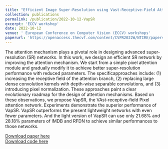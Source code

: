 ```yaml
---
title: "Efficient Image Super-Resolution using Vast-Receptive-Field Attention"
collection: publications
permalink: /publication/2022-10-12-VapSR
excerpt: 'ECCV workshop'
date: 2022-10-12
venue: ' European Conference on Computer Vision (ECCV) workshops'
paperurl: 'https://openaccess.thecvf.com/content/CVPR2022W/NTIRE/papers/Li_Blueprint_Separable_Residual_Network_for_Efficient_Image_Super-Resolution_CVPRW_2022_paper.pdf'
---
```

The attention mechanism plays a pivotal role in designing advanced super-resolution (SR) networks.
In this work, we design an efficient SR network by improving the attention mechanism.
We start from a simple pixel attention module and gradually modify it to achieve better super-resolution performance with reduced parameters.
The specificapproaches include: 
(1) increasing the receptive field of the attention branch, 
(2) replacing large dense convolution kernels with depth-wise separable convolutions, 
and (3) introducing pixel normalization.
These approaches paint a clear evolutionary roadmap for the design of attention mechanisms. 
Based on these observations, we propose VapSR, the VAst-receptive-field Pixel attention network.
Experiments demonstrate the superior performance of VapSR. 
VapSR outperforms the present lightweight networks with even fewer parameters.
 And the light version of VapSR can use only 21.68% and 28.18% parameters of IMDB 
and RFDN to achieve similar performances to those networks.


[Download paper here](https://arxiv.org/abs/2210.05960)  
[Download code here](https://github.com/zhoumumu/VapSR.)
